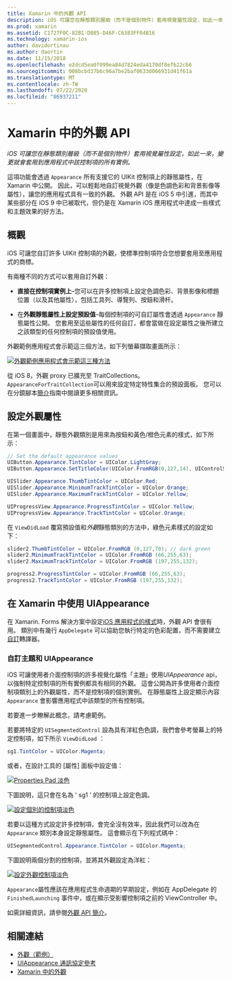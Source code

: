 ```yaml
---
title: Xamarin 中的外觀 API
description: iOS 可讓您在靜態類別層級（而不是個別物件）套用視覺屬性設定，如此一來，變更就會套用到應用程式中該控制項的所有實例。
ms.prod: xamarin
ms.assetid: C1727F0C-82B1-D085-D46F-C6383FF04B16
ms.technology: xamarin-ios
author: davidortinau
ms.author: daortin
ms.date: 11/15/2018
ms.openlocfilehash: e2dcd5ea0f099ea84d7824eda4170df8efb22cb6
ms.sourcegitcommit: 008bcbd37b6c96a7be2baf0633d066931d41f61a
ms.translationtype: MT
ms.contentlocale: zh-TW
ms.lasthandoff: 07/22/2020
ms.locfileid: "86937211"
---
```

# <a name="appearance-api-in-xamarinios"></a>Xamarin 中的外觀 API

_iOS 可讓您在靜態類別層級（而不是個別物件）套用視覺屬性設定，如此一來，變更就會套用到應用程式中該控制項的所有實例。_

這項功能會透過 `Appearance` 所有支援它的 UIKit 控制項上的靜態屬性，在 Xamarin 中公開。 因此，可以輕鬆地自訂視覺外觀（像是色調色彩和背景影像等屬性），讓您的應用程式具有一致的外觀。 外觀 API 是在 iOS 5 中引進，而其中某些部分在 iOS 9 中已被取代，但仍是在 Xamarin iOS 應用程式中達成一些樣式和主題效果的好方法。

## <a name="overview"></a>概觀

iOS 可讓您自訂許多 UIKit 控制項的外觀，使標準控制項符合您想要套用至應用程式的商標。

有兩種不同的方式可以套用自訂外觀：

- **直接在控制項實例上**–您可以在許多控制項上設定色調色彩、背景影像和標題位置（以及其他屬性），包括工具列、導覽列、按鈕和滑杆。

- 在**外觀靜態屬性上設定預設值**–每個控制項的可自訂屬性會透過 `Appearance` 靜態屬性公開。 您套用至這些屬性的任何自訂，都會當做在設定屬性之後所建立之該類型的任何控制項的預設值使用。

外觀範例應用程式會示範這三個方法，如下列螢幕擷取畫面所示：

[![外觀範例應用程式會示範這三種方法](introduction-to-the-appearance-api-images/appearance01-sml.png)](introduction-to-the-appearance-api-images/appearance01.png#lightbox)

從 iOS 8，外觀 proxy 已擴充至 TraitCollections。
 `AppearanceForTraitCollection`可以用來設定特定特性集合的預設面板。 您可以在分鏡腳本[簡介](~/ios/user-interface/storyboards/unified-storyboards.md)指南中閱讀更多相關資訊。

## <a name="setting-appearance-properties"></a>設定外觀屬性

在第一個畫面中，靜態外觀類別是用來為按鈕和黃色/橙色元素的樣式，如下所示：

```csharp
// Set the default appearance values
UIButton.Appearance.TintColor = UIColor.LightGray;
UIButton.Appearance.SetTitleColor(UIColor.FromRGB(0,127,14), UIControlState.Normal);

UISlider.Appearance.ThumbTintColor = UIColor.Red;
UISlider.Appearance.MinimumTrackTintColor = UIColor.Orange;
UISlider.Appearance.MaximumTrackTintColor = UIColor.Yellow;

UIProgressView.Appearance.ProgressTintColor = UIColor.Yellow;
UIProgressView.Appearance.TrackTintColor = UIColor.Orange;
```

在 `ViewDidLoad` 覆寫預設值和*外觀*靜態類別的方法中，綠色元素樣式的設定如下：

```csharp
slider2.ThumbTintColor = UIColor.FromRGB (0,127,70); // dark green
slider2.MinimumTrackTintColor = UIColor.FromRGB (66,255,63);
slider2.MaximumTrackTintColor = UIColor.FromRGB (197,255,132);
```

```csharp
progress2.ProgressTintColor = UIColor.FromRGB (66,255,63);
progress2.TrackTintColor = UIColor.FromRGB (197,255,132);
```

## <a name="using-uiappearance-in-xamarinforms"></a>在 Xamarin 中使用 UIAppearance

在 Xamarin. Forms 解決方案中設定[iOS 應用程式的樣式](~/xamarin-forms/platform/ios/formatting.md#uiappearance-api)時，外觀 API 會很有用。 類別中有幾行 `AppDelegate` 可以協助您執行特定的色彩配置，而不需要建立[自訂](~/xamarin-forms/app-fundamentals/custom-renderer/index.md)轉譯器。

### <a name="custom-themes-and-uiappearance"></a>自訂主題和 UIAppearance

iOS 可讓使用者介面控制項的許多視覺化屬性「主題」使用*UIAppearance* api，以強制特定控制項的所有實例都具有相同的外觀。 這會公開為許多使用者介面控制項類別上的外觀屬性，而不是控制項的個別實例。 在靜態屬性上設定顯示內容 `Appearance` 會影響應用程式中該類型的所有控制項。

若要進一步瞭解此概念，請考慮範例。

若要將特定的 `UISegmentedControl` 設為具有洋紅色色調，我們會參考螢幕上的特定控制項，如下所示 `ViewDidLoad` ：

```csharp
sg1.TintColor = UIColor.Magenta;
```

或者，在設計工具的 [屬性] 面板中設定值：

[![Properties Pad 淡色](introduction-to-the-appearance-api-images/propertiespadtint.png)](introduction-to-the-appearance-api-images/propertiespadtint.png#lightbox)

下圖說明，這只會在名為 ' sg1 ' 的控制項上設定色調。

[![設定個別的控制項淡色](introduction-to-the-appearance-api-images/image53.png)](introduction-to-the-appearance-api-images/image53.png#lightbox)

若要以這種方式設定許多控制項，會完全沒有效率，因此我們可以改為在 `Appearance` 類別本身設定靜態屬性。 這會顯示在下列程式碼中：

```csharp
UISegmentedControl.Appearance.TintColor = UIColor.Magenta;
```

下圖說明兩個分割的控制項，並將其外觀設定為洋紅：

[![設定外觀控制項淡色](introduction-to-the-appearance-api-images/image54.png)](introduction-to-the-appearance-api-images/image54.png#lightbox)

`Appearance`屬性應該在應用程式生命週期的早期設定，例如在 AppDelegate 的 `FinishedLaunching` 事件中，或在顯示受影響控制項之前的 ViewController 中。

如需詳細資訊，請參閱[外觀 API 簡介](~/ios/user-interface/ios-ui/introduction-to-the-appearance-api.md)。

## <a name="related-links"></a>相關連結

- [外觀（範例）](https://docs.microsoft.com/samples/xamarin/ios-samples/appearance)
- [UIAppearance 通訊協定參考](https://developer.apple.com/library/ios/documentation/UIKit/Reference/UIAppearance_Protocol/)
- [Xamarin 中的外觀](~/xamarin-forms/platform/ios/formatting.md#uiappearance-api)
